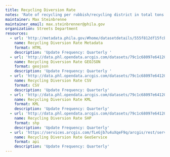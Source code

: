 ```yaml
---
title: Recycling Diversion Rate
notes: 'Rate of recycling per rubbish/recycling district in total tons of recycling divided by the total tons of rubbish (garbage) collected during the given time period, either fiscal year, a fiscal year through a given quarter, or within one quarter.'
maintainer: Max Steinbrenne
maintainer_email: max.steinbrenner@phila.gov
organization: Streets Department
resources:
  - url: 'http://metadata.phila.gov/#home/datasetdetails/555f812df15fcb6c6ed44119/representationdetails/55438ab39b989a05172d0d53/'
    name: Recycling Diversion Rate Metadata
    format: HTML
    description: 'Update Frequency: Quarterly '
  - url: 'http://data.phl.opendata.arcgis.com/datasets/79c1c68097e641208ca7041251a87067_0.geojson'
    name: Recycling Diversion Rate GEOJSON
    format: geojson
    description: 'Update Frequency: Quarterly '
  - url: 'http://data.phl.opendata.arcgis.com/datasets/79c1c68097e641208ca7041251a87067_0.csv'
    name: Recycling Diversion Rate CSV
    format: CSV
    description: 'Update Frequency: Quarterly'
  - url: 'http://data.phl.opendata.arcgis.com/datasets/79c1c68097e641208ca7041251a87067_0.kml'
    name: Recycling Diversion Rate KML
    format: KML
    description: 'Update Frequency: Quarterly'
  - url: 'http://data.phl.opendata.arcgis.com/datasets/79c1c68097e641208ca7041251a87067_0.zip'
    name: Recycling Diversion Rate SHP
    format: shp
    description: 'Update Frequency: Quarterly'
  - url: 'https://services.arcgis.com/fLeGjb7u4uXqeF9q/arcgis/rest/services/Recycling_Diversion_Rate/FeatureServer/0/query?outFields=*&where=1%3D1'
    name: Recycling Diversion Rate GeoService
    format: api
    description: 'Update Frequency: Quarterly'
---
```


